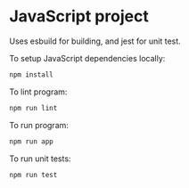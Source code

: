 # JavaScript project

Uses esbuild for building, and jest for unit test.

To setup JavaScript dependencies locally:

```bash
npm install
```

To lint program:

```bash
npm run lint
```

To run program:

```bash
npm run app
```

To run unit tests:

```bash
npm run test
```
